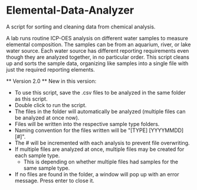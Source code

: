 # Elemental-Data-Analyzer
A script for sorting and cleaning data from chemical analysis.

A lab runs routine ICP-OES analysis on different water samples to measure elemental composition. The samples can be from an aquarium, river, or lake water source. Each water source has different reporting requirements even though they are analyzed together, in no particular order. This script cleans up and sorts the sample data, organizing like samples into a single file with just the required reporting elements.

** Version 2.0 **
New in this version:
- To use this script, save the .csv files to be analyzed in the same folder as this script.
- Double click to run the script.
- The files in the folder will automatically be analyzed (multiple files can be analyzed at once now).
- Files will be written into the respective sample type folders.
- Naming convention for the files written will be "[TYPE] [YYYYMMDD] [#]".
- The # will be incremented with each analysis to prevent file overwriting.
- If multiple files are analyzed at once, multiple files may be created for each sample type.
	- This is depending on whether multiple files had samples for the same sample type.
- If no files are found in the folder, a window will pop up with an error message. Press enter to close it.